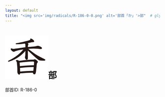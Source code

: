 ```yaml
---
layout: default
title: "<img src='img/radicals/R-186-0-0.png' alt='部首「か」'>部"  # glyphをタイトルに使用
---
```


# <img src='img/radicals/R-186-0-0.png' alt='部首「か」'>部
部首ID: R-186-0
